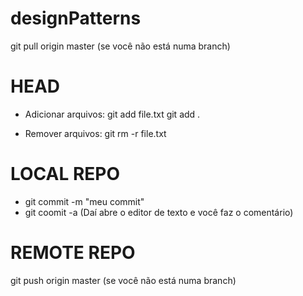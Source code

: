 # designPatterns

git pull origin master (se você não está numa branch)

# HEAD

* Adicionar arquivos:
git add file.txt
git add .

* Remover arquivos:
git rm -r file.txt

# LOCAL REPO

* git commit -m "meu commit"
* git coomit -a (Daí abre o editor de texto e você faz o comentário)

# REMOTE REPO

git push origin master (se você não está numa branch)
